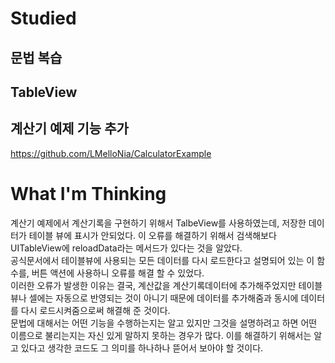 # Studied

## 문법 복습

## TableView

## 계산기 예제 기능 추가
https://github.com/LMelloNia/CalculatorExample

# What I'm Thinking
계산기 예제에서 계산기록을 구현하기 위해서 TalbeView를 사용하였는데, 저장한 데이터가 테이블 뷰에 표시가 안되었다. 이 오류를 해결하기 위해서 검색해보다 UITableView에 reloadData라는 메서드가 있다는 것을 알았다.  
공식문서에서 테이블뷰에 사용되는 모든 데이터를 다시 로드한다고 설명되어 있는 이 함수를, 버튼 액션에 사용하니 오류를 해결 할 수 있었다.  
이러한 오류가 발생한 이유는 결국, 계산값을 계산기록데이터에 추가해주었지만 테이블뷰나 셀에는 자동으로 반영되는 것이 아니기 때문에 데이터를 추가해줌과 동시에 데이터를 다시 로드시켜줌으로써 해결해 준 것이다.  
문법에 대해서는 어떤 기능을 수행하는지는 알고 있지만 그것을 설명하려고 하면 어떤 이름으로 불리는지는 자신 있게 말하지 못하는 경우가 많다. 이를 해결하기 위해서는 알고 있다고 생각한 코드도 그 의미를 하나하나 뜯어서 보아야 할 것이다.
